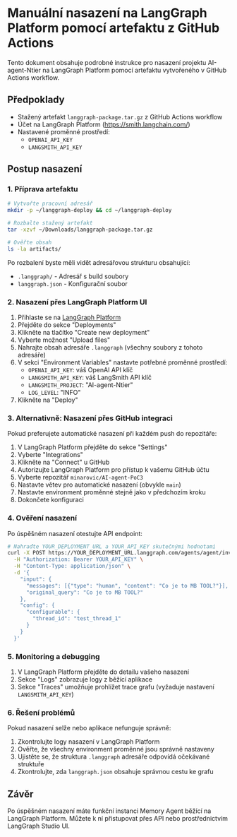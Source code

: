 # Manuální nasazení na LangGraph Platform pomocí artefaktu z GitHub Actions

Tento dokument obsahuje podrobné instrukce pro nasazení projektu AI-agent-Ntier na LangGraph Platform pomocí artefaktu vytvořeného v GitHub Actions workflow.

## Předpoklady

- Stažený artefakt `langgraph-package.tar.gz` z GitHub Actions workflow
- Účet na LangGraph Platform (https://smith.langchain.com/)
- Nastavené proměnné prostředí:
  - `OPENAI_API_KEY`
  - `LANGSMITH_API_KEY`

## Postup nasazení

### 1. Příprava artefaktu

```bash
# Vytvořte pracovní adresář
mkdir -p ~/langgraph-deploy && cd ~/langgraph-deploy

# Rozbalte stažený artefakt
tar -xzvf ~/Downloads/langgraph-package.tar.gz

# Ověřte obsah
ls -la artifacts/
```

Po rozbalení byste měli vidět adresářovou strukturu obsahující:
- `.langgraph/` - Adresář s build soubory
- `langgraph.json` - Konfigurační soubor

### 2. Nasazení přes LangGraph Platform UI

1. Přihlaste se na [LangGraph Platform](https://smith.langchain.com/)
2. Přejděte do sekce "Deployments"
3. Klikněte na tlačítko "Create new deployment"
4. Vyberte možnost "Upload files"
5. Nahrajte obsah adresáře `.langgraph` (všechny soubory z tohoto adresáře)
6. V sekci "Environment Variables" nastavte potřebné proměnné prostředí:
   - `OPENAI_API_KEY`: váš OpenAI API klíč
   - `LANGSMITH_API_KEY`: váš LangSmith API klíč
   - `LANGSMITH_PROJECT`: "AI-agent-Ntier"
   - `LOG_LEVEL`: "INFO"
7. Klikněte na "Deploy"

### 3. Alternativně: Nasazení přes GitHub integraci

Pokud preferujete automatické nasazení při každém push do repozitáře:

1. V LangGraph Platform přejděte do sekce "Settings"
2. Vyberte "Integrations"
3. Klikněte na "Connect" u GitHub
4. Autorizujte LangGraph Platform pro přístup k vašemu GitHub účtu
5. Vyberte repozitář `minarovic/AI-agent-PoC3`
6. Nastavte větev pro automatické nasazení (obvykle `main`)
7. Nastavte environment proměnné stejně jako v předchozím kroku
8. Dokončete konfiguraci

### 4. Ověření nasazení

Po úspěšném nasazení otestujte API endpoint:

```bash
# Nahraďte YOUR_DEPLOYMENT_URL a YOUR_API_KEY skutečnými hodnotami
curl -X POST https://YOUR_DEPLOYMENT_URL.langgraph.com/agents/agent/invoke \
  -H "Authorization: Bearer YOUR_API_KEY" \
  -H "Content-Type: application/json" \
  -d '{
    "input": {
      "messages": [{"type": "human", "content": "Co je to MB TOOL?"}],
      "original_query": "Co je to MB TOOL?"
    },
    "config": {
      "configurable": {
        "thread_id": "test_thread_1"
      }
    }
  }'
```

### 5. Monitoring a debugging

1. V LangGraph Platform přejděte do detailu vašeho nasazení
2. Sekce "Logs" zobrazuje logy z běžící aplikace
3. Sekce "Traces" umožňuje prohlížet trace grafu (vyžaduje nastavení `LANGSMITH_API_KEY`)

### 6. Řešení problémů

Pokud nasazení selže nebo aplikace nefunguje správně:

1. Zkontrolujte logy nasazení v LangGraph Platform
2. Ověřte, že všechny environment proměnné jsou správně nastaveny
3. Ujistěte se, že struktura `.langgraph` adresáře odpovídá očekávané struktuře
4. Zkontrolujte, zda `langgraph.json` obsahuje správnou cestu ke grafu

## Závěr

Po úspěšném nasazení máte funkční instanci Memory Agent běžící na LangGraph Platform. Můžete k ní přistupovat přes API nebo prostřednictvím LangGraph Studio UI.
